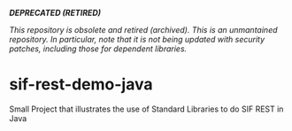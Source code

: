 ***DEPRECATED (RETIRED)***

*This repository is obsolete and retired (archived). This is an unmantained repository. In particular, note that it is not being updated with security patches, including those for dependent libraries.*



# sif-rest-demo-java
Small Project that illustrates the use of Standard Libraries to do SIF REST in Java
